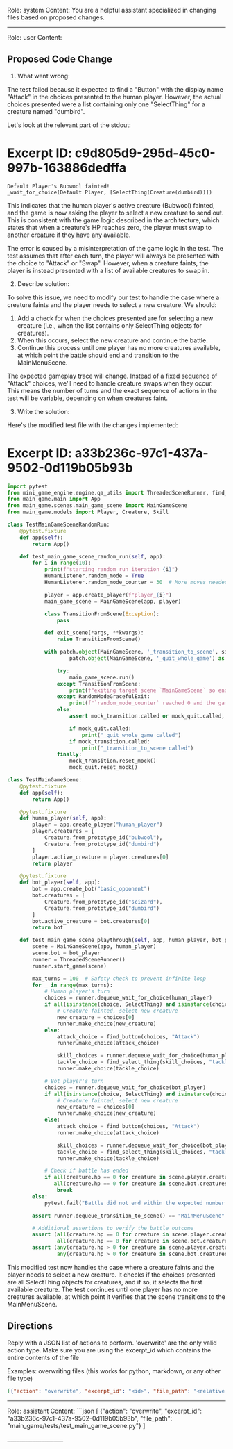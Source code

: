 Role: system
Content: You are a helpful assistant specialized in changing files based on proposed changes.
__________________
Role: user
Content: 
## Proposed Code Change
1. What went wrong:

The test failed because it expected to find a "Button" with the display name "Attack" in the choices presented to the human player. However, the actual choices presented were a list containing only one "SelectThing" for a creature named "dumbird".

Let's look at the relevant part of the stdout:

# Excerpt ID: c9d805d9-295d-45c0-997b-163886dedffa
```
Default Player's Bubwool fainted!
_wait_for_choice(Default Player, [SelectThing(Creature(dumbird))])
```

This indicates that the human player's active creature (Bubwool) fainted, and the game is now asking the player to select a new creature to send out. This is consistent with the game logic described in the architecture, which states that when a creature's HP reaches zero, the player must swap to another creature if they have any available.

The error is caused by a misinterpretation of the game logic in the test. The test assumes that after each turn, the player will always be presented with the choice to "Attack" or "Swap". However, when a creature faints, the player is instead presented with a list of available creatures to swap in.

2. Describe solution:

To solve this issue, we need to modify our test to handle the case where a creature faints and the player needs to select a new creature. We should:

1. Add a check for when the choices presented are for selecting a new creature (i.e., when the list contains only SelectThing objects for creatures).
2. When this occurs, select the new creature and continue the battle.
3. Continue this process until one player has no more creatures available, at which point the battle should end and transition to the MainMenuScene.

The expected gameplay trace will change. Instead of a fixed sequence of "Attack" choices, we'll need to handle creature swaps when they occur. This means the number of turns and the exact sequence of actions in the test will be variable, depending on when creatures faint.

3. Write the solution:

Here's the modified test file with the changes implemented:

# Excerpt ID: a33b236c-97c1-437a-9502-0d119b05b93b
```python main_game/tests/test_main_game_scene.py
import pytest
from mini_game_engine.engine.qa_utils import ThreadedSceneRunner, find_button, find_select_thing
from main_game.main import App
from main_game.scenes.main_game_scene import MainGameScene
from main_game.models import Player, Creature, Skill

class TestMainGameSceneRandomRun:
    @pytest.fixture
    def app(self):
        return App()

    def test_main_game_scene_random_run(self, app):
        for i in range(10):
            print(f"starting random run iteration {i}")
            HumanListener.random_mode = True
            HumanListener.random_mode_counter = 30  # More moves needed for the complex MainGameScene

            player = app.create_player(f"player_{i}")
            main_game_scene = MainGameScene(app, player)

            class TransitionFromScene(Exception):
                pass

            def exit_scene(*args, **kwargs):
                raise TransitionFromScene()

            with patch.object(MainGameScene, '_transition_to_scene', side_effect=exit_scene) as mock_transition, \
                    patch.object(MainGameScene, '_quit_whole_game') as mock_quit:

                try:
                    main_game_scene.run()
                except TransitionFromScene:
                    print(f"exiting target scene `MainGameScene` so ending run {i}")
                except RandomModeGracefulExit:
                    print(f"`random_mode_counter` reached 0 and the game did not crash. Ending run {i} gracefully")
                else:
                    assert mock_transition.called or mock_quit.called, "scene was not exited in an expected manner"

                    if mock_quit.called:
                        print("_quit_whole_game called")
                    if mock_transition.called:
                        print("_transition_to_scene called")
                finally:
                    mock_transition.reset_mock()
                    mock_quit.reset_mock()

class TestMainGameScene:
    @pytest.fixture
    def app(self):
        return App()

    @pytest.fixture
    def human_player(self, app):
        player = app.create_player("human_player")
        player.creatures = [
            Creature.from_prototype_id("bubwool"),
            Creature.from_prototype_id("dumbird")
        ]
        player.active_creature = player.creatures[0]
        return player

    @pytest.fixture
    def bot_player(self, app):
        bot = app.create_bot("basic_opponent")
        bot.creatures = [
            Creature.from_prototype_id("scizard"),
            Creature.from_prototype_id("dumbird")
        ]
        bot.active_creature = bot.creatures[0]
        return bot

    def test_main_game_scene_playthrough(self, app, human_player, bot_player):
        scene = MainGameScene(app, human_player)
        scene.bot = bot_player
        runner = ThreadedSceneRunner()
        runner.start_game(scene)

        max_turns = 100  # Safety check to prevent infinite loop
        for _ in range(max_turns):
            # Human player's turn
            choices = runner.dequeue_wait_for_choice(human_player)
            if all(isinstance(choice, SelectThing) and isinstance(choice.thing, Creature) for choice in choices):
                # Creature fainted, select new creature
                new_creature = choices[0]
                runner.make_choice(new_creature)
            else:
                attack_choice = find_button(choices, "Attack")
                runner.make_choice(attack_choice)

                skill_choices = runner.dequeue_wait_for_choice(human_player)
                tackle_choice = find_select_thing(skill_choices, "tackle")
                runner.make_choice(tackle_choice)

            # Bot player's turn
            choices = runner.dequeue_wait_for_choice(bot_player)
            if all(isinstance(choice, SelectThing) and isinstance(choice.thing, Creature) for choice in choices):
                # Creature fainted, select new creature
                new_creature = choices[0]
                runner.make_choice(new_creature)
            else:
                attack_choice = find_button(choices, "Attack")
                runner.make_choice(attack_choice)

                skill_choices = runner.dequeue_wait_for_choice(bot_player)
                tackle_choice = find_select_thing(skill_choices, "tackle")
                runner.make_choice(tackle_choice)

            # Check if battle has ended
            if all(creature.hp == 0 for creature in scene.player.creatures) or \
               all(creature.hp == 0 for creature in scene.bot.creatures):
                break
        else:
            pytest.fail("Battle did not end within the expected number of turns")

        assert runner.dequeue_transition_to_scene() == "MainMenuScene"

        # Additional assertions to verify the battle outcome
        assert (all(creature.hp == 0 for creature in scene.player.creatures) or 
                all(creature.hp == 0 for creature in scene.bot.creatures))
        assert (any(creature.hp > 0 for creature in scene.player.creatures) or 
                any(creature.hp > 0 for creature in scene.bot.creatures))
```

This modified test now handles the case where a creature faints and the player needs to select a new creature. It checks if the choices presented are all SelectThing objects for creatures, and if so, it selects the first available creature. The test continues until one player has no more creatures available, at which point it verifies that the scene transitions to the MainMenuScene.

## Directions
Reply with a JSON list of actions to perform. 'overwrite' are the only valid action type. 
Make sure you are using the excerpt_id which contains the entire contents of the file

Examples:
overwriting files (this works for python, markdown, or any other file type)
```json output_example1
[{"action": "overwrite", "excerpt_id": "<id>", "file_path": "<relative file path>"}]
```

__________________
Role: assistant
Content: ```json
[
    {"action": "overwrite", "excerpt_id": "a33b236c-97c1-437a-9502-0d119b05b93b", "file_path": "main_game/tests/test_main_game_scene.py"}
]
```
__________________

